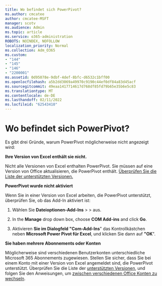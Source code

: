 ```yaml
---
title: Wo befindet sich PowerPivot?
ms.author: cmcatee
author: cmcatee-MSFT
manager: scotv
ms.audience: Admin
ms.topic: article
ms.service: o365-administration
ROBOTS: NOINDEX, NOFOLLOW
localization_priority: Normal
ms.collection: Adm_O365
ms.custom:
- "144"
- "145"
- "146"
- "2200001"
ms.assetid: 0d95078e-9dbf-4def-8bfc-d6532c1bff00
ms.openlocfilehash: a5b2dd3069a49970c9190c44ef0df84a83d45acf
ms.sourcegitcommit: 49eaa1417714617d768df85fd79b65e35b6e5c83
ms.translationtype: MT
ms.contentlocale: de-DE
ms.lasthandoff: 02/11/2022
ms.locfileid: "62543410"
---
```

# <a name="where-is-power-pivot"></a>Wo befindet sich PowerPivot?

Es gibt drei Gründe, warum PowerPivot möglicherweise nicht angezeigt wird:
  
**Ihre Version von Excel enthält sie nicht.**
  
Nicht alle Versionen von Excel enthalten PowerPivot. Sie müssen auf eine Version von Office aktualisieren, die PowerPivot enthält. [Überprüfen Sie die Liste der unterstützten Versionen.](https://support.office.com/article/aa64e217-4b6e-410b-8337-20b87e1c2a4b.aspx)
  
**PowerPivot wurde nicht aktiviert**
  
Wenn Sie in einer Version von Excel arbeiten, die PowerPivot unterstützt, überprüfen Sie, ob das Add-In aktiviert ist:
  
1. Wählen Sie  **Dateioptionen-Add-Ins** \> \> aus.

2. In the **Manage** drop down box, choose **COM Add-ins** and click **Go**.

3. Aktivieren **Sie im Dialogfeld "Com-Add-Ins**" das Kontrollkästchen neben **Microsoft Power Pivot für Excel**, und klicken Sie dann auf **"OK**".

**Sie haben mehrere Abonnements oder Konten**
  
Möglicherweise sind verschiedenen Benutzerkonten unterschiedliche Microsoft 365 Abonnements zugewiesen. Stellen Sie sicher, dass Sie bei einem Konto mit einer Version von Excel angemeldet sind, die PowerPivot unterstützt. Überprüfen Sie die Liste der [unterstützten Versionen](https://support.office.com/article/aa64e217-4b6e-410b-8337-20b87e1c2a4b.aspx), und folgen Sie den Anweisungen, um [zwischen verschiedenen Office Konten zu wechseln](https://support.office.com/article/b9582171-fd1f-4284-9846-bdd72bb28426.aspx#BKMK_WebSwitchAccounts).
